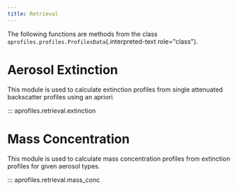 ```yaml
---
title: Retrieval
---
```


The following functions are methods from the class
`aprofiles.profiles.ProfilesData`{.interpreted-text role="class"}.

Aerosol Extinction
==================

This module is used to calculate extinction profiles from single
attenuated backscatter profiles using an apriori.

::: aprofiles.retrieval.extinction

Mass Concentration
==================

This module is used to calculate mass concentration profiles from
extinction profiles for given aerosol types.

::: aprofiles.retrieval.mass_conc

